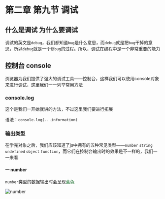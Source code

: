 # 第二章 第九节 调试

## 什么是调试 为什么要调试

调试的英文是`debug`，我们都知道`bug`是什么意思，而`debug`就是把`bug`干掉的意思，所以`debug`就是一个`修bug`的过程。所以，调试在编程中是一个非常重要的能力

## 控制台 console

浏览器为我们提供了强大的调试工具——控制台，这样我们可以使用console对象来进行调试，这里我们一一列举常用方法

### console.log

这个是我们一开始就讲的方法，不过这里我们要进行拓展

语法：`console.log(...information)`

### 输出类型

在学完对象之后，我们应该知道了js中拥有的五种常见类型——`number` `string` `undefined` `object` `function`，而它们在控制台输出时的效果是不一样的，我们一一来看

#### 一 number

`number`类型的数据输出时会呈现<font color=rgb(160,3,171)>蓝色</font>

![number](https://h5mota.com/bbs/images/b8ef2467efc796d739e79cf61fd47fc291b5f88f.png)
